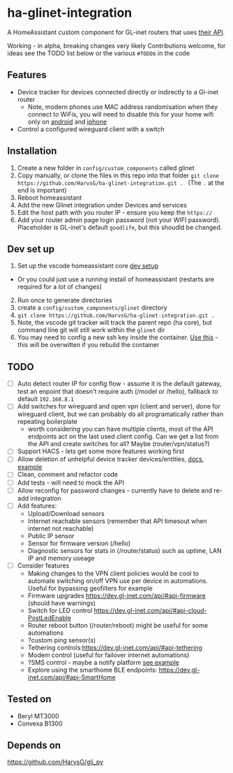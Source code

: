 # ha-glinet-integration
A HomeAssistant custom component for GL-inet routers that uses [their API](https://dev.gl-inet.com/api/).

Working - in alpha, breaking changes very likely
Contributions welcome, for ideas see the TODO list below or the various `#TODO`s in the code

## Features
- Device tracker for devices connected directly or indirectly to a Gl-inet router
  - Note, modern phones use MAC address randomisation when they connect to WiFis, you will need to disable this for your home wifi only on [android](https://www.howtogeek.com/722653/how-to-disable-random-wi-fi-mac-address-on-android/) and [iphone](https://www.linksys.com/support-article?articleNum=317709)
- Control a configured wireguard client with a switch

## Installation
1. Create a new folder in `config/custom_components` called glinet
2. Copy manually, or clone the files in this repo into that folder `git clone https://github.com/HarvsG/ha-glinet-integration.git . ` (The `.` at the end is important)
3. Reboot homeassistant
4. Add the new Glinet integration under Devices and services
5. Edit the host path with you router IP - ensure you keep the `https://`
6. Add your router admin page login password (not your WIFI password). Placeholder is GL-inet's default `goodlife`, but this shoudld be changed.

## Dev set up
1. Set up the vscode homeassistant core [dev setup](https://developers.home-assistant.io/docs/development_environment/)
  - Or you could just use a running install of homeassistant (restarts are required for a lot of changes)
2. Run once to generate directories
3. create a `config/custom_components/glinet` directory
4. `git clone https://github.com/HarvsG/ha-glinet-integration.git . `
5. Note, the vscode git tracker will track the parent repo (ha core), but command line git will still work within the `glinet` dir
6. You may need to config a new ssh key inside the container. [Use this](https://docs.github.com/en/authentication/connecting-to-github-with-ssh/adding-a-new-ssh-key-to-your-github-account) - this will be overwitten if you rebuild the container

## TODO
- [ ] Auto detect router IP for config flow - assume it is the default gateway, test an enpoint that doesn't require auth (/model or /hello), fallback to default `192.168.8.1`
- [ ] Add switches for wireguard and open vpn (client and server), done for wireguard client, but we can probably do all programatically rather than repeating boilerplate
  - worth considering you can have multiple clients, most of the API endpoints act on the last used client config. Can we get a list from the API and create switches for all? Maybe (router/vpn/status?)
- [ ] Support HACS - lets get some more features working first
- [ ] Allow deletion of unhelpful device tracker devices/entities, [docs](https://developers.home-assistant.io/docs/device_registry_index/#removing-devices), [example](https://github.com/home-assistant/core/pull/73293/commits/9c253c6072cf60f92228051d918fd550d38b6ac3)
- [ ] Clean, comment and refactor code
- [ ] Add tests - will need to mock the API
- [ ] Allow reconfig for password changes - currently have to delete and re-add integration
- [ ] Add features:
  - Upload/Download sensors
  - Internet reachable sensors (remember that API timesout when internet not reachable)
  - Public IP sensor
  - Sensor for firmware version (/hello)
  - Diagnostic sensors for stats in (/router/status) such as uptime, LAN IP and memory useage
- [ ] Consider features
  - Making changes to the VPN client policies would be cool to automate switching on/off VPN use per device in automations. Useful for bypassing geofilters for example
  - Firmware upgrades https://dev.gl-inet.com/api/#api-firmware (should have warnings)
  - Switch for LED control https://dev.gl-inet.com/api/#api-cloud-PostLedEnable
  - Router reboot button (/router/reboot) might be useful for some automations
  - ?custom ping sensor(s)
  - Tethering controls:https://dev.gl-inet.com/api/#api-tethering
  - Modem control (useful for failover internet automations)
  - ?SMS control - maybe a notify platform [see example](https://github.com/home-assistant/core/blob/dev/homeassistant/components/sms/notify.py)
  - Explore using the smarthome BLE endpoints: https://dev.gl-inet.com/api/#api-SmartHome


## Tested on
- Beryl MT3000
- Convexa B1300

## Depends on
https://github.com/HarvsG/gli_py
